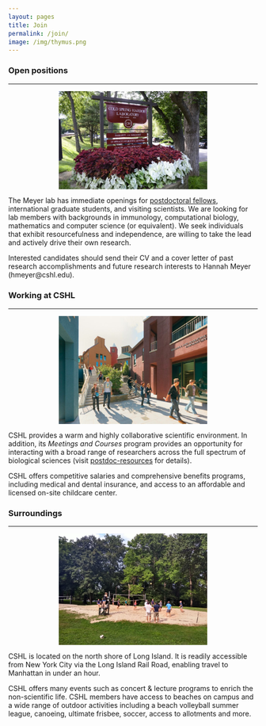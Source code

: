 ```yaml
---
layout: pages
title: Join
permalink: /join/
image: /img/thymus.png
---
```


### Open positions
___
<div class="row bottom-pad">
    <div class="col-lg-3">
        <img class="img-responsive" style="display:block; margin-left: auto; margin-right: auto; padding-right:15px;padding-left:15px;padding-top:0px; width:300px;height:auto;" src="/img/CSHL_entrance_sign.jpg">
    </div>
    <div class="col-lg-8">
        <p>
        The Meyer lab has immediate openings for <a href="https://cshl.peopleadmin.com/postings/16366">postdoctoral fellows</a>,
        international graduate students, and visiting scientists.
        We are looking for lab members with backgrounds in immunology, computational biology, mathematics and computer science (or equivalent).
        We seek individuals that exhibit resourcefulness and independence, are willing to take the lead and actively drive their own research.
        </p>
        <p>
        Interested candidates should send their CV and a cover letter of past research accomplishments and future research interests to Hannah Meyer (hmeyer@cshl.edu).
        </p>
    </div>
</div>


### Working at CSHL
___
<div class="row bottom-pad">
    <div class="col-lg-3">
        <img class="img-responsive" style="display:block; margin-left: auto; margin-right: auto; padding-right:15px;padding-left:15px;padding-top:0px; width:300px;height:auto;" src="/img/CSHL_hillside.jpg">
    </div>
    <div class="col-lg-8">
        <p>
        CSHL provides a warm and highly collaborative scientific environment. In addition, its <i>Meetings and Courses</i> program provides an opportunity for interacting with a broad range of researchers across the full spectrum of biological sciences (visit <a href="https://www.cshl.edu/education/postdoc-resources/">postdoc-resources</a> for details).
        </p>
        <p>
        CSHL offers competitive salaries and comprehensive benefits programs, including medical and dental insurance, and access to an affordable and licensed on-site childcare center.
        </p>
    </div>
</div>

### Surroundings
___
<div class="row">
    <div class="col-lg-3">
        <img class="img-responsive" style="display:block; margin-left: auto; margin-right: auto; padding-right:15px;padding-left:15px;padding-top:0px; width:300px;height:auto;" src="/img/CSHL-vb.jpg">
    </div>
    <div class="col-lg-8">
    <p>
    CSHL is located on the north shore of Long Island. It is readily accessible from New York City via the Long Island Rail Road, enabling travel to Manhattan in under an hour.
    </p>
    <p>
    CSHL offers many events such as concert & lecture programs to enrich the non-scientific life. CSHL members have access to beaches on campus and a wide range of outdoor activities including a beach volleyball summer league, canoeing, ultimate frisbee, soccer, access to allotments and more.
    </p>
    </div>
</div>
